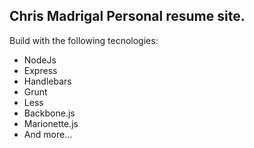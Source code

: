 ## Chris Madrigal Personal resume site.

Build with the following tecnologies:

* NodeJs
* Express
* Handlebars
* Grunt
* Less
* Backbone.js
* Marionette.js
* And more...

